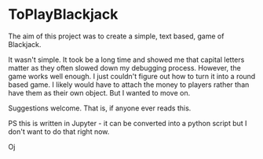 # ToPlayBlackjack

The aim of this project was to create a simple, text based, game of Blackjack. 

It wasn't simple. It took be a long time and showed me that capital letters matter as they often slowed down my debugging process. However, the game works well enough. I just 
couldn't figure out how to turn it into a round based game. I likely would have to attach the money to players rather than have them as their own object. But I wanted to move on. 

Suggestions welcome. That is, if anyone ever reads this.

PS this is written in Jupyter - it can be converted into a python script but I don't want to do that right now. 

Oj
